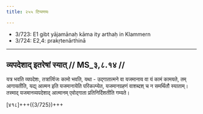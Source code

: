 ```yaml
---
title: २५५ टिप्पणयः

---
```

- 3/723: E1 gibt yājamānaḥ kāma ity arthaḥ in Klammern
- 3/724: E2,4: prakṛtenārthinā

____________________________________________


## व्यपदेशाद् इतरेषां स्यात् // MS_३,८.१४ //

यत्र भवति व्यपदेशः, तत्रार्त्विजः कामो भवति, यथा - उद्गातात्मने वा यजमानाय वा यं कामं कामयते, तम् आगायतीति, यद्य् आत्मन इति यजमानायेति परिकल्प्येत, यजमानग्रहणं वाशब्दश् च न समर्थितौ स्याताम्। तस्माद् यजमानव्यपदेशाद् आत्मानम् एवोद्गाता प्रतिनिर्दिशतीति गम्यते।

[४१८]+++({3/725})+++